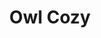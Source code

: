 ---
layout: products
category: products
name: Owl Cozy
image: owl.jpg
title: Owl Cozy
filter: accessories
price: 12.99
desc: This delightful owl shaped candle holder is sure to amuse guests and is a great addition to any room.
---